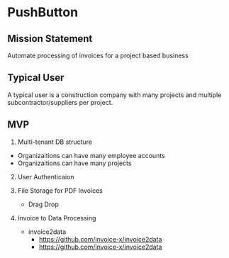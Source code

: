 # PushButton

## Mission Statement
Automate processing of invoices for a project based business

## Typical User
A typical user is a construction company with many projects and multiple subcontractor/suppliers per project. 

## MVP
1. Multi-tenant DB structure
  - Organizaitions can have many employee accounts
  - Organizaitions can have many projects

2. User Authenticaion

3. File Storage for PDF Invoices
    - Drag Drop

4. Invoice to Data Processing
    - invoice2data 
      - https://github.com/invoice-x/invoice2data
      - https://github.com/invoice-x/invoice2data

